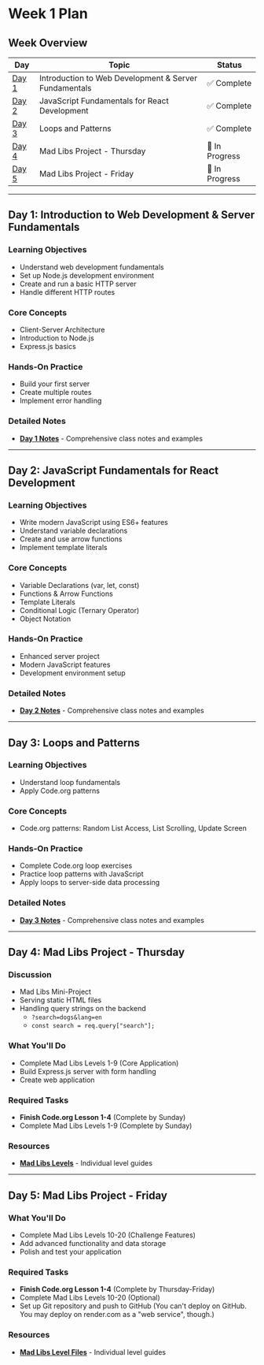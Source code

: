 # Week 1 Plan

## Week Overview

| Day | Topic | Status |
|-----|-------|--------|
| [Day 1](#day-1-introduction-to-web-development--server-fundamentals) | Introduction to Web Development & Server Fundamentals | ✅ Complete |
| [Day 2](#day-2-javascript-fundamentals-for-react-development) | JavaScript Fundamentals for React Development | ✅ Complete |
| [Day 3](#day-3-loops-and-patterns) | Loops and Patterns | ✅ Complete |
| [Day 4](#day-4-mad-libs-project---thursday) | Mad Libs Project - Thursday | 📝 In Progress |
| [Day 5](#day-5-mad-libs-project---friday) | Mad Libs Project - Friday | 📝 In Progress |

---

## Day 1: Introduction to Web Development & Server Fundamentals

### Learning Objectives
- Understand web development fundamentals
- Set up Node.js development environment
- Create and run a basic HTTP server
- Handle different HTTP routes

### Core Concepts
- Client-Server Architecture
- Introduction to Node.js
- Express.js basics

### Hands-On Practice
- Build your first server
- Create multiple routes
- Implement error handling

### Detailed Notes
- **[Day 1 Notes](./notes/week1-notes.md#day-1)** - Comprehensive class notes and examples

---

## Day 2: JavaScript Fundamentals for React Development

### Learning Objectives
- Write modern JavaScript using ES6+ features
- Understand variable declarations
- Create and use arrow functions
- Implement template literals

### Core Concepts
- Variable Declarations (var, let, const)
- Functions & Arrow Functions
- Template Literals
- Conditional Logic (Ternary Operator)
- Object Notation

### Hands-On Practice
- Enhanced server project
- Modern JavaScript features
- Development environment setup

### Detailed Notes
- **[Day 2 Notes](./notes/week1-notes.md#day-2-javascript-fundamentals-for-react-development)** - Comprehensive class notes and examples

---

## Day 3: Loops and Patterns

### Learning Objectives
- Understand loop fundamentals
- Apply Code.org patterns

### Core Concepts
- Code.org patterns: Random List Access, List Scrolling, Update Screen

### Hands-On Practice
- Complete Code.org loop exercises
- Practice loop patterns with JavaScript
- Apply loops to server-side data processing

### Detailed Notes
- **[Day 3 Notes](./notes/week1-notes.md#day-3-loops-and-patterns)** - Comprehensive class notes and examples

---

## Day 4: Mad Libs Project - Thursday

### Discussion

- Mad Libs Mini-Project
- Serving static HTML files
- Handling query strings on the backend
  - `?search=dogs&lang=en`
  - `const search = req.query["search"];`

### What You'll Do
- Complete Mad Libs Levels 1-9 (Core Application)
- Build Express.js server with form handling
- Create web application

### Required Tasks
- **Finish Code.org Lesson 1-4** (Complete by Sunday)
- Complete Mad Libs Levels 1-9 (Complete by Sunday)

### Resources
- **[Mad Libs Levels](./mad-libs-levels/mad-libs-lv-1.md)** - Individual level guides

---

## Day 5: Mad Libs Project - Friday

### What You'll Do
- Complete Mad Libs Levels 10-20 (Challenge Features)
- Add advanced functionality and data storage
- Polish and test your application

### Required Tasks
- **Finish Code.org Lesson 1-4** (Complete by Thursday-Friday)
- Complete Mad Libs Levels 10-20 (Optional)
- Set up Git repository and push to GitHub (You can't deploy on GitHub. You may deploy on render.com as a "web service", though.)

### Resources
- **[Mad Libs Level Files](./mad-libs-levels/mad-libs-lv-1.md)** - Individual level guides
